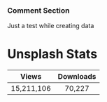 ### Comment Section
Just a test while creating data

# Unsplash Stats
<!-- UNSPLASH-STATS:START -->
| **Views**         | **Downloads**        |
|:-----------------:|:--------------------:|
|15,211,106   | 70,227 |
<!-- UNSPLASH-STATS:END -->
